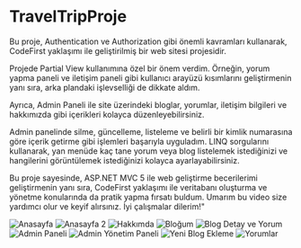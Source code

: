 # TravelTripProje
Bu proje, Authentication ve Authorization gibi önemli kavramları kullanarak, CodeFirst yaklaşımı ile geliştirilmiş bir web sitesi projesidir.

Projede Partial View kullanımına özel bir önem verdim. Örneğin, yorum yapma paneli ve iletişim paneli gibi kullanıcı arayüzü kısımlarını geliştirmenin yanı sıra, arka plandaki işlevselliği de dikkate aldım.

Ayrıca, Admin Paneli ile site üzerindeki bloglar, yorumlar, iletişim bilgileri ve hakkımızda gibi içerikleri kolayca düzenleyebilirsiniz.


Admin panelinde silme, güncelleme, listeleme ve belirli bir kimlik numarasına göre içerik getirme gibi işlemleri başarıyla uyguladım. LINQ sorgularını kullanarak, yan menüde kaç tane yorum veya blog listelemek istediğinizi ve hangilerini görüntülemek istediğinizi kolayca ayarlayabilirsiniz.


Bu proje sayesinde, ASP.NET MVC 5 ile web geliştirme becerilerimi geliştirmenin yanı sıra, CodeFirst yaklaşımı ile veritabanı oluşturma ve yönetme konularında da pratik yapma fırsatı buldum. Umarım bu video size yardımcı olur ve keyif alırsınız. İyi çalışmalar dilerim!"


![Anasayfa](https://github.com/yagmurttk/TravelTripProje/assets/126063227/1f105d5a-0355-4d61-aeb5-371915299f0f)
![Anasayfa 2](https://github.com/yagmurttk/TravelTripProje/assets/126063227/ddd5372f-1871-4faa-9a22-a68c6d8f18e3)
![Hakkımda](https://github.com/yagmurttk/TravelTripProje/assets/126063227/0f7d57e4-77bf-4fe9-8750-31078e3874a8)
![Bloğum](https://github.com/yagmurttk/TravelTripProje/assets/126063227/da8033bc-3828-4158-adac-3ffd9fc7ee26)
![Blog Detay ve Yorum](https://github.com/yagmurttk/TravelTripProje/assets/126063227/d8024c57-95c6-4433-9e83-45ff94f4433b)
![Admin Paneli](https://github.com/yagmurttk/TravelTripProje/assets/126063227/2399661c-ef21-4da8-b2b3-99125ec0dff4)
![Admin Yönetim Paneli](https://github.com/yagmurttk/TravelTripProje/assets/126063227/1b99ee83-c4a8-4b48-b7a3-7d0c4291c92f)
![Yeni Blog Ekleme](https://github.com/yagmurttk/TravelTripProje/assets/126063227/59400de9-7054-43cc-abdd-c64ec6b93a7c)
![Yorumlar](https://github.com/yagmurttk/TravelTripProje/assets/126063227/bf9dc9cb-2e1d-4357-95b3-1805ad19a139)
